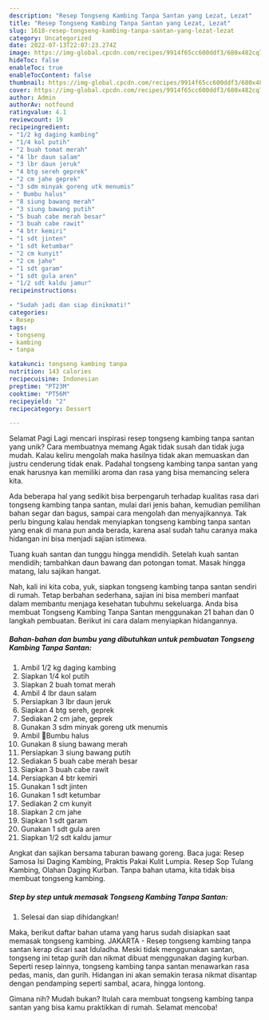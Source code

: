 ```yaml
---
description: "Resep Tongseng Kambing Tanpa Santan yang Lezat, Lezat"
title: "Resep Tongseng Kambing Tanpa Santan yang Lezat, Lezat"
slug: 1618-resep-tongseng-kambing-tanpa-santan-yang-lezat-lezat
category: Uncategorized
date: 2022-07-13T22:07:23.274Z
image: https://img-global.cpcdn.com/recipes/9914f65cc600ddf3/680x482cq70/tongseng-kambing-tanpa-santan-foto-resep-utama.jpg
hideToc: false
enableToc: true
enableTocContent: false
thumbnail: https://img-global.cpcdn.com/recipes/9914f65cc600ddf3/680x482cq70/tongseng-kambing-tanpa-santan-foto-resep-utama.jpg
cover: https://img-global.cpcdn.com/recipes/9914f65cc600ddf3/680x482cq70/tongseng-kambing-tanpa-santan-foto-resep-utama.jpg
author: Admin
authorAv: notfound
ratingvalue: 4.1
reviewcount: 19
recipeingredient:
- "1/2 kg daging kambing"
- "1/4 kol putih"
- "2 buah tomat merah"
- "4 lbr daun salam"
- "3 lbr daun jeruk"
- "4 btg sereh geprek"
- "2 cm jahe geprek"
- "3 sdm minyak goreng utk menumis"
- " Bumbu halus"
- "8 siung bawang merah"
- "3 siung bawang putih"
- "5 buah cabe merah besar"
- "3 buah cabe rawit"
- "4 btr kemiri"
- "1 sdt jinten"
- "1 sdt ketumbar"
- "2 cm kunyit"
- "2 cm jahe"
- "1 sdt garam"
- "1 sdt gula aren"
- "1/2 sdt kaldu jamur"
recipeinstructions:

- "Sudah jadi dan siap dinikmati!"
categories:
- Resep
tags:
- tongseng
- kambing
- tanpa

katakunci: tongseng kambing tanpa 
nutrition: 143 calories
recipecuisine: Indonesian
preptime: "PT23M"
cooktime: "PT56M"
recipeyield: "2"
recipecategory: Dessert

---
```



Selamat Pagi Lagi mencari inspirasi resep tongseng kambing tanpa santan yang unik? Cara membuatnya memang Agak tidak susah dan tidak juga mudah. Kalau keliru mengolah maka hasilnya tidak akan memuaskan dan justru cenderung tidak enak. Padahal tongseng kambing tanpa santan yang enak harusnya kan memiliki aroma dan rasa yang bisa memancing selera kita.


Ada beberapa hal yang sedikit bisa berpengaruh terhadap kualitas rasa dari tongseng kambing tanpa santan, mulai dari jenis bahan, kemudian pemilihan bahan segar dan bagus, sampai cara mengolah dan menyajikannya. Tak perlu bingung kalau hendak menyiapkan tongseng kambing tanpa santan yang enak di mana pun anda berada, karena asal sudah tahu caranya maka hidangan ini bisa menjadi sajian istimewa.

Tuang kuah santan dan tunggu hingga mendidih. Setelah kuah santan mendidih; tambahkan daun bawang dan potongan tomat. Masak hingga matang, lalu sajikan hangat.


Nah, kali ini kita coba, yuk, siapkan tongseng kambing tanpa santan sendiri di rumah. Tetap berbahan sederhana, sajian ini bisa memberi manfaat dalam membantu menjaga kesehatan tubuhmu sekeluarga. Anda bisa membuat Tongseng Kambing Tanpa Santan menggunakan 21 bahan dan 0 langkah pembuatan. Berikut ini cara dalam menyiapkan hidangannya.

<!--inarticleads1-->

##### Bahan-bahan dan bumbu yang dibutuhkan untuk pembuatan Tongseng Kambing Tanpa Santan:

1. Ambil 1/2 kg daging kambing
1. Siapkan 1/4 kol putih
1. Siapkan 2 buah tomat merah
1. Ambil 4 lbr daun salam
1. Persiapkan 3 lbr daun jeruk
1. Siapkan 4 btg sereh, geprek
1. Sediakan 2 cm jahe, geprek
1. Gunakan 3 sdm minyak goreng utk menumis
1. Ambil  🌻Bumbu halus
1. Gunakan 8 siung bawang merah
1. Persiapkan 3 siung bawang putih
1. Sediakan 5 buah cabe merah besar
1. Siapkan 3 buah cabe rawit
1. Persiapkan 4 btr kemiri
1. Gunakan 1 sdt jinten
1. Gunakan 1 sdt ketumbar
1. Sediakan 2 cm kunyit
1. Siapkan 2 cm jahe
1. Siapkan 1 sdt garam
1. Gunakan 1 sdt gula aren
1. Siapkan 1/2 sdt kaldu jamur


Angkat dan sajikan bersama taburan bawang goreng. Baca juga: Resep Samosa Isi Daging Kambing, Praktis Pakai Kulit Lumpia. Resep Sop Tulang Kambing, Olahan Daging Kurban. Tanpa bahan utama, kita tidak bisa membuat tongseng kambing. 

<!--inarticleads2-->

##### Step by step untuk memasak Tongseng Kambing Tanpa Santan:


1. Selesai dan siap dihidangkan!

Maka, berikut daftar bahan utama yang harus sudah disiapkan saat memasak tongseng kambing. JAKARTA - Resep tongseng kambing tanpa santan kerap dicari saat Iduladha. Meski tidak menggunakan santan, tongseng ini tetap gurih dan nikmat dibuat menggunakan daging kurban. Seperti resep lainnya, tongseng kambing tanpa santan menawarkan rasa pedas, manis, dan gurih. Hidangan ini akan semakin terasa nikmat disantap dengan pendamping seperti sambal, acara, hingga lontong. 

Gimana nih? Mudah bukan? Itulah cara membuat tongseng kambing tanpa santan yang bisa kamu praktikkan di rumah. Selamat mencoba!
